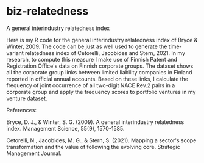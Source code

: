 # biz-relatedness
A general interindustry relatedness index

Here is my R code for the general interindustry relatedness index of Bryce & Winter, 2009. The code can be just as well used to generate the time-variant relatedness index of Cetorelli, Jacobides and Stern, 2021. In my research, to compute this measure I make use of Finnish Patent and Registration Office's data on Finnish corporate groups. The dataset shows all the corporate group links between limited liability companies in Finland reported in official annual accounts. Based on these links, I calculate the frequency of joint occurrence of all two-digit NACE Rev.2 pairs in a corporate group and apply the frequency scores to portfolio ventures in my venture dataset.

References:

Bryce, D. J., & Winter, S. G. (2009). A general interindustry relatedness index. Management Science, 55(9), 1570-1585.

Cetorelli, N., Jacobides, M. G., & Stern, S. (2021). Mapping a sector's scope transformation and the value of following the evolving core. Strategic Management Journal.
